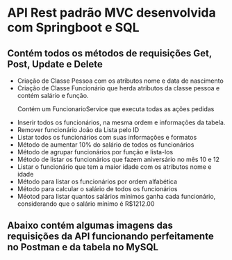 <h1>API Rest padrão MVC desenvolvida com Springboot e SQL</h1>
<h2>Contém todos os métodos de requisições Get, Post, Update e Delete</h2>

<ul>
  <Li>Criação de Classe Pessoa com os atributos nome e data de nascimento</Li>
  <Li>Criação de Classe Funcionário que herda atributos da classe pessoa e contém salário e função.</Li>
</ul>
<ul>
  <p>Contém um FuncionarioService que executa todas as ações pedidas</p>
  <Li>Inserir todos os funcionários, na mesma ordem e informações da tabela.</Li>
  <Li>Remover funcionário João da Lista pelo ID</Li>
  <Li>Listar todos os funcionários com suas informações e formatos</Li>
  <Li>Método de aumentar 10% do salário de todos os funcionários</Li>
  <Li>Método de agrupar funcionários por função e lista-los</Li>
  <Li>Método de listar os funcionários que fazem aniversário no mês 10 e 12</Li>
  <li>Listar o funcionário que tem a maior idade com os atributos nome e idade</li>
  <li>Método para listar os funcionários por ordem alfabética</li>
  <li>Método para calcular o salário de todos os funcionários</li>
  <li>Méotod para listar quantos salários mínimos ganha cada funcionário, considerando que o salário mínimo é R$1212.00</li>
</ul>

<h2>Abaixo contém algumas imagens das requisições da API funcionando perfeitamente no Postman e da tabela no MySQL</h2>
